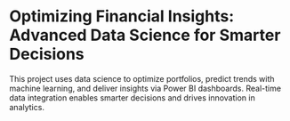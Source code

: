# Optimizing Financial Insights: Advanced Data Science for Smarter Decisions

This project uses data science to optimize portfolios, predict trends with machine learning, and deliver insights via Power BI dashboards. Real-time data integration enables smarter decisions and drives innovation in analytics.
